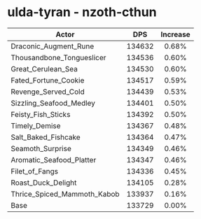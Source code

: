 # ulda-tyran - nzoth-cthun
| Actor | DPS | Increase |
|---|:---:|:---:|
|Draconic_Augment_Rune|134632|0.68%|
|Thousandbone_Tongueslicer|134536|0.60%|
|Great_Cerulean_Sea|134530|0.60%|
|Fated_Fortune_Cookie|134517|0.59%|
|Revenge_Served_Cold|134439|0.53%|
|Sizzling_Seafood_Medley|134401|0.50%|
|Feisty_Fish_Sticks|134392|0.50%|
|Timely_Demise|134367|0.48%|
|Salt_Baked_Fishcake|134364|0.47%|
|Seamoth_Surprise|134349|0.46%|
|Aromatic_Seafood_Platter|134347|0.46%|
|Filet_of_Fangs|134336|0.45%|
|Roast_Duck_Delight|134105|0.28%|
|Thrice_Spiced_Mammoth_Kabob|133937|0.16%|
|Base|133729|0.00%|
